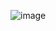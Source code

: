 ![image](https://user-images.githubusercontent.com/30572980/148728227-a6be48b0-9087-44c5-ab3a-24601a810848.png)
